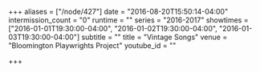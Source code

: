+++
aliases = ["/node/427"]
date = "2016-08-20T15:50:14-04:00"
intermission_count = "0"
runtime = ""
series = "2016-2017"
showtimes = ["2016-01-01T19:30:00-04:00", "2016-01-02T19:30:00-04:00", "2016-01-03T19:30:00-04:00"]
subtitle = ""
title = "Vintage Songs"
venue = "Bloomington Playwrights Project"
youtube_id = ""

+++
